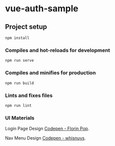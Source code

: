# vue-auth-sample

## Project setup
```
npm install
```

### Compiles and hot-reloads for development
```
npm run serve
```

### Compiles and minifies for production
```
npm run build
```

### Lints and fixes files
```
npm run lint
```

### UI Materials
Login Page Design [Codepen - Florin Pop](https://codepen.io/FlorinPop17/pen/vPKWjd).

Nav Menu Design [Codepen - whisnuys](https://codepen.io/WhisnuYs/pen/XWdpdGP).
